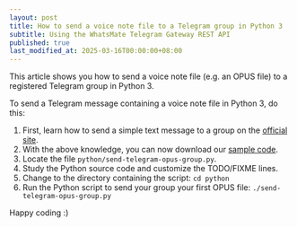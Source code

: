```yaml
---
layout: post
title: How to send a voice note file to a Telegram group in Python 3
subtitle: Using the WhatsMate Telegram Gateway REST API
published: true
last_modified_at: 2025-03-16T00:00:00+08:00
---
```


This article shows you how to send a voice note file (e.g. an OPUS file) to a registered Telegram group in Python 3.



To send a Telegram message containing a voice note file in Python 3, do this:

1. First, learn how to send a simple text message to a group on the [official site](https://www.whatsmate.net/telegram-group-message-api.html). 
2. With the above knowledge, you can now download our [sample code](https://github.com/whatsmate/telegram-demos/archive/master.zip).
3. Locate the file `python/send-telegram-opus-group.py`.  <script src="https://gist.github.com/whatsmate/4fb63e5d0fd6d82fdb3ecf5f39f88df2.js"></script>
4. Study the Python source code and customize the TODO/FIXME lines.
5. Change to the directory containing the script: `cd python`
6. Run the Python script to send your group your first OPUS file: `./send-telegram-opus-group.py`


Happy coding :) 


<br>


